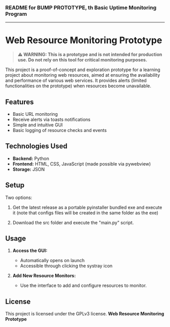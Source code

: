### README for BUMP PROTOTYPE, th Basic Uptime Monitoring Program

---

# Web Resource Monitoring Prototype

> **⚠️ WARNING: This is a prototype and is not intended for production use. Do not rely on this tool for critical monitoring purposes.**

This project is a proof-of-concept and exploration prototype for a learning project about monitoring web resources, aimed at ensuring the availability and performance of various web services. It provides alerts (limited functionalities on the prototype) when resources become unavailable.

## Features
- Basic URL monitoring
- Receive alerts via toasts notifications
- Simple and intuitive GUI
- Basic logging of resource checks and events

## Technologies Used

- **Backend:** Python
- **Frontend:** HTML, CSS, JavaScript (made possible via pywebview)
- **Storage:** JSON

## Setup

Two options:

1. Get the latest release as a portable pyinstaller bundled exe and execute it (note that configs files will be created in the same folder as the exe)

2. Download the src folder and execute the "main.py" script.

## Usage

1. **Access the GUI:**
   - Automatically opens on launch
   - Accessible through clicking the systray icon

2. **Add New Resource Monitors:**
   - Use the interface to add and configure resources to monitor.

## License

This project is licensed under the GPLv3 license.
**Web Resource Monitoring Prototype**
